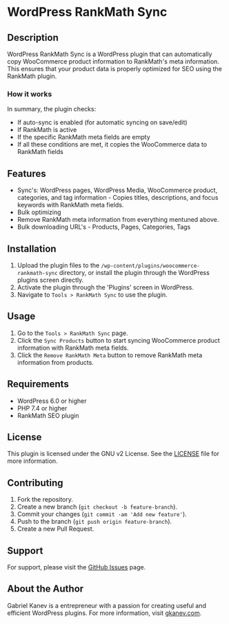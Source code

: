 # WordPress RankMath Sync

## Description

WordPress RankMath Sync is a WordPress plugin that can automatically copy WooCommerce product information to RankMath's meta information. This ensures that your product data is properly optimized for SEO using the RankMath plugin.

### How it works

In summary, the plugin checks:

- If auto-sync is enabled (for automatic syncing on save/edit)
- If RankMath is active
- If the specific RankMath meta fields are empty
- If all these conditions are met, it copies the WooCommerce data to RankMath fields

## Features

- Sync's: WordPress pages, WordPress Media, WooCommerce product, categories, and tag information - Copies titles, descriptions, and focus keywords with RankMath meta fields.
- Bulk optimizing
- Remove RankMath meta information from everything mentuned above.
- Bulk downloading URL's - Products, Pages, Categories, Tags

## Installation

1. Upload the plugin files to the `/wp-content/plugins/woocommerce-rankmath-sync` directory, or install the plugin through the WordPress plugins screen directly.
2. Activate the plugin through the 'Plugins' screen in WordPress.
3. Navigate to `Tools > RankMath Sync` to use the plugin.

## Usage

1. Go to the `Tools > RankMath Sync` page.
2. Click the `Sync Products` button to start syncing WooCommerce product information with RankMath meta fields.
3. Click the `Remove RankMath Meta` button to remove RankMath meta information from products.

## Requirements

- WordPress 6.0 or higher
- PHP 7.4 or higher
- RankMath SEO plugin

## License

This plugin is licensed under the GNU v2 License. See the [LICENSE](LICENSE) file for more information.

## Contributing

1. Fork the repository.
2. Create a new branch (`git checkout -b feature-branch`).
3. Commit your changes (`git commit -am 'Add new feature'`).
4. Push to the branch (`git push origin feature-branch`).
5. Create a new Pull Request.

## Support

For support, please visit the [GitHub Issues](https://github.com/MrGKanev/wo-rank-math-automation/issues) page.

## About the Author

Gabriel Kanev is a entrepreneur with a passion for creating useful and efficient WordPress plugins. For more information, visit [gkanev.com](https://gkanev.com).
